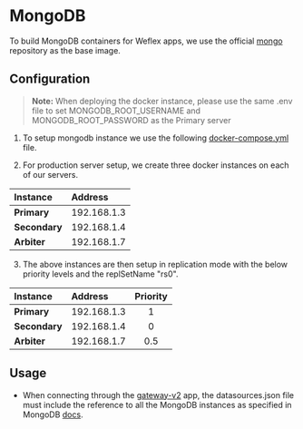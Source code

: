 MongoDB
=======

To build MongoDB containers for Weflex apps, we use the official [mongo][1] repository as the base image.

## Configuration

> **Note:** When deploying the docker instance, please use the same .env file to set MONGODB_ROOT_USERNAME and MONGODB_ROOT_PASSWORD as the Primary server

1. To setup mongodb instance we use the following [docker-compose.yml][2] file.

2. For production server setup, we create three docker instances on each of our servers.

| Instance        | Address     |
|:----------------|:------------|
| **Primary**     | 192.168.1.3 |
| **Secondary**   | 192.168.1.4 |
| **Arbiter**     | 192.168.1.7 |

3. The above instances are then setup in replication mode with the below priority levels and the replSetName "rs0".

| Instance        | Address     | Priority |
|:----------------|:------------|:--------:|
| **Primary**     | 192.168.1.3 | 1        |
| **Secondary**   | 192.168.1.4 | 0        |
| **Arbiter**     | 192.168.1.7 | 0.5      |

## Usage

- When connecting through the [gateway-v2][3] app, the datasources.json file must include the reference to all the MongoDB instances as specified in MongoDB [docs][4].

[1]: https://hub.docker.com/_/mongo/
[2]: https://github.com/weflex/docker-images/blob/master/mongodb/docker-compose.yml
[3]: https://github/weflex/gateway-v2
[4]: https://docs.mongodb.com/manual/reference/connection-string/#standard-connection-string-format
